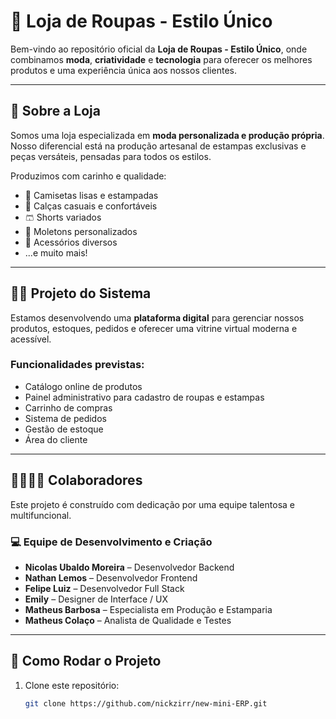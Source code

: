 # 👕 Loja de Roupas - Estilo Único

Bem-vindo ao repositório oficial da **Loja de Roupas - Estilo Único**, onde combinamos **moda**, **criatividade** e **tecnologia** para oferecer os melhores produtos e uma experiência única aos nossos clientes.

---

## 🧵 Sobre a Loja

Somos uma loja especializada em **moda personalizada e produção própria**. Nosso diferencial está na produção artesanal de estampas exclusivas e peças versáteis, pensadas para todos os estilos.

Produzimos com carinho e qualidade:

- 👕 Camisetas lisas e estampadas  
- 👖 Calças casuais e confortáveis  
- 🩳 Shorts variados  
- 🧥 Moletons personalizados  
- 🧢 Acessórios diversos  
- ...e muito mais!

---

## 🧑‍💻 Projeto do Sistema

Estamos desenvolvendo uma **plataforma digital** para gerenciar nossos produtos, estoques, pedidos e oferecer uma vitrine virtual moderna e acessível.

### Funcionalidades previstas:

- Catálogo online de produtos  
- Painel administrativo para cadastro de roupas e estampas  
- Carrinho de compras  
- Sistema de pedidos  
- Gestão de estoque  
- Área do cliente

---

## 👨‍👩‍👧‍👦 Colaboradores

Este projeto é construído com dedicação por uma equipe talentosa e multifuncional.

### 💻 Equipe de Desenvolvimento e Criação

- **Nicolas Ubaldo Moreira** – Desenvolvedor Backend  
- **Nathan Lemos** – Desenvolvedor Frontend  
- **Felipe Luiz** – Desenvolvedor Full Stack  
- **Emily** – Designer de Interface / UX  
- **Matheus Barbosa** – Especialista em Produção e Estamparia  
- **Matheus Colaço** – Analista de Qualidade e Testes  


---

## 🚀 Como Rodar o Projeto

1. Clone este repositório:
   ```bash
   git clone https://github.com/nickzirr/new-mini-ERP.git
